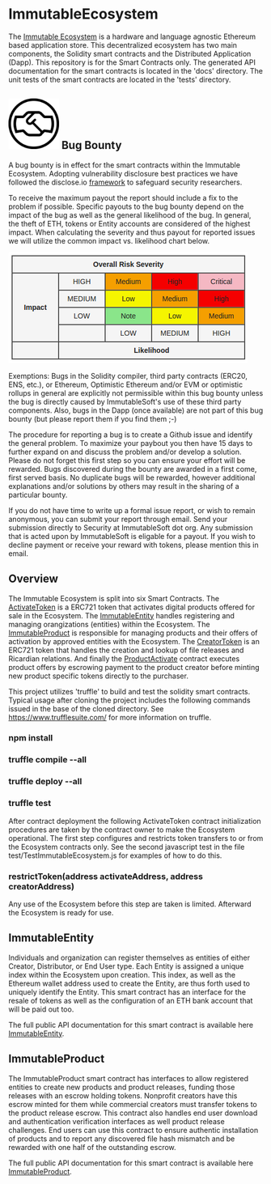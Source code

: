 # ImmutableEcosystem

The [Immutable Ecosystem](https://immutablesoft.org) is a hardware and language agnostic Ethereum based application store. This decentralized ecosystem has two main components, the Solidity smart contracts and the Distributed Application (Dapp). This repository is for the Smart Contracts only. The generated API documentation for the smart contracts is located in the 'docs' directory. The unit tests of the smart contracts are located in the 'tests' directory.

## <img src="./images/disclosure-logo-outline-black.png" alt="disclosure" width="100" height="100"/> Bug Bounty 

A bug bounty is in effect for the smart contracts within the Immutable Ecosystem. Adopting vulnerability disclosure best practices we have followed the disclose.io [framework](./core-terms-USA.md) to safeguard security researchers.

To receive the maximum payout the report should include a fix to the problem if possible. Specific payouts to the bug bounty depend on the impact of the bug as well as the general likelihood of the bug. In general, the theft of ETH, tokens or Entity accounts are considered of the highest impact. When calculating the severity and thus payout for reported issues we will utilize the common impact vs. likelihood chart below.

![image impact](./images/ImpactVSLikelihood.png)

Exemptions: Bugs in the Solidity compiler, third party contracts (ERC20, ENS, etc.), or Ethereum, Optimistic Ethereum and/or EVM or optimistic rollups in general are explicitly not permissible within this bug bounty unless the bug is directly caused by ImmutableSoft's use of these third party components. Also, bugs in the Dapp (once available) are not part of this bug bounty (but please report them if you find them ;-)

The procedure for reporting a bug is to create a Github issue and identify the general problem. To maximize your paybout you then have 15 days to further expand on and discuss the problem and/or develop a solution.  Please do not forget this first step so you can ensure your effort will be rewarded. Bugs discovered during the bounty are awarded in a first come, first served basis. No duplicate bugs will be rewarded, however additional explanations and/or solutions by others may result in the sharing of a particular bounty.

If you do not have time to write up a formal issue report, or wish to remain anonymous, you can submit your report through email. Send your submission directly to Security at ImmutableSoft dot org. Any submission that is acted upon by ImmutableSoft is eligable for a payout. If you wish to decline payment or receive your reward with tokens, please mention this in email.

## Overview

The Immutable Ecosystem is split into six Smart Contracts. The [ActivateToken](https://immutablesoft.github.io/ImmutableEcosystem/docs/ActivateToken.html) is a ERC721 token that activates digital products offered for sale in the Ecosystem. The [ImmutableEntity](https://immutablesoft.github.io/ImmutableEcosystem/docs/ImmutableEntity.html) handles registering and managing orangizations (entities) within the Ecosystem. The [ImmutableProduct](https://immutablesoft.github.io/ImmutableEcosystem/docs/ImmutableProduct.html) is responsible for managing products and their offers of activation by approved entities with the Ecosystem. The [CreatorToken](https://immutablesoft.github.io/ImmutableEcosystem/docs/ImmutableEntity.html) is an ERC721 token that handles the creation and lookup of file releases and Ricardian relations. And finally the [ProductActivate](https://immutablesoft.github.io/ImmutableEcosystem/docs/ProductActivate.html) contract executes product offers by escrowing payment to the product creator before minting new product specific tokens directly to the purchaser.

This project utilizes 'truffle' to build and test the solidity smart contracts. Typical usage after cloning the project includes the following commands issued in the base of the cloned directory. See https://www.trufflesuite.com/ for more information on truffle.

### npm install
### truffle compile --all
### truffle deploy --all
### truffle test

After contract deployment the following ActivateToken contract initialization procedures are taken by the contract owner to make the Ecosystem operational. The first step configures and restricts token transfers to or from the Ecosystem contracts only. See the second javascript test in the file test/TestImmutableEcosystem.js for examples of how to do this.

### restrictToken(address activateAddress, address creatorAddress)

Any use of the Ecosystem before this step are taken is limited. Afterward the Ecosystem is ready for use.

## ImmutableEntity

Individuals and organization can register themselves as entities of either Creator, Distributor, or End User type. Each Entity is assigned a unique index within the Ecosystem upon creation. This index, as well as the Ethereum wallet address used to create the Entity, are thus forth used to uniquely identify the Entity. This smart contract has an interface for the resale of tokens as well as the configuration of an ETH bank account that will be paid out too.

The full public API documentation for this smart contract is available here [ImmutableEntity](https://immutablesoft.github.io/ImmutableEcosystem/docs/ImmutableEntity.html).

## ImmutableProduct

The ImmutableProduct smart contract has interfaces to allow registered entities to create new products and product releases, funding those releases with an escrow holding tokens. Nonprofit creators have this escrow minted for them while commercial creators must transfer tokens to the product release escrow. This contract also handles end user download and authentication verification interfaces as well product release challenges. End users can use this contract to ensure authentic installation of products and to report any discovered file hash mismatch and be rewarded with one half of the outstanding escrow.

The full public API documentation for this smart contract is available here [ImmutableProduct](https://immutablesoft.github.io/ImmutableEcosystem/docs/ImmutableProduct.html).
